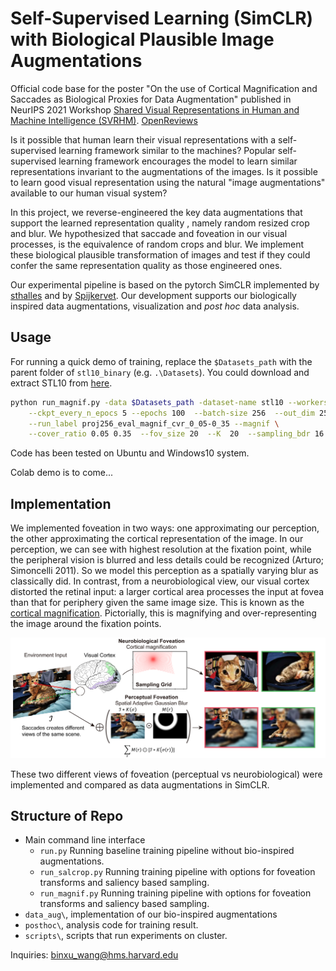 # Self-Supervised Learning (SimCLR) with Biological Plausible Image Augmentations

Official code base for the poster "On the use of Cortical Magnification and Saccades as Biological Proxies for Data Augmentation" published in NeurIPS 2021 Workshop [Shared Visual Representations in Human and Machine Intelligence (SVRHM)](https://www.svrhm.com/). [OpenReviews](https://openreview.net/forum?id=Rpazl253IHb)

Is it possible that human learn their visual representations with a self-supervised learning framework similar to the machines? Popular self-supervised learning framework encourages the model to learn similar representations invariant to the augmentations of the images. Is it possible to learn good visual representation using the natural "image augmentations" available to our human visual system? 

In this project, we reverse-engineered the key data augmentations that support the learned representation quality , namely random resized crop and blur. We hypothesized that saccade and foveation in our visual processes, is the equivalence of random crops and blur. We implement these biological plausible transformation of images and test if they could confer the same representation quality as those engineered ones. 

Our experimental pipeline is based on the pytorch SimCLR implemented by [sthalles](https://github.com/sthalles/SimCLR) and by [Spijkervet](https://github.com/Spijkervet/SimCLR). Our development supports our biologically inspired data augmentations, visualization and *post hoc* data analysis. 

## Usage
For running a quick demo of training, replace the `$Datasets_path` with the parent folder of `stl10_binary` (e.g. `.\Datasets`). You could download and extract STL10 from [here](https://cs.stanford.edu/~acoates/stl10/). 
```bash
python run_magnif.py -data $Datasets_path -dataset-name stl10 --workers 16 \
	--ckpt_every_n_epocs 5 --epochs 100  --batch-size 256  --out_dim 256  \
	--run_label proj256_eval_magnif_cvr_0_05-0_35 --magnif \
	--cover_ratio 0.05 0.35  --fov_size 20  --K  20  --sampling_bdr 16 
```
Code has been tested on Ubuntu and Windows10 system. 

Colab demo is to come... 

## Implementation
We implemented foveation in two ways: one approximating our perception, the other approximating the cortical representation of the image. In our perception, we can see with highest resolution at the fixation point, while the peripheral vision is blurred and less details could be recognized (Arturo; Simoncelli 2011). So we model this perception as a spatially varying blur as classically did. In contrast, from a neurobiological view, our visual cortex distorted the retinal input: a larger cortical area processes the input at fovea than that for periphery given the same image size. This is known as the [cortical magnification](https://en.wikipedia.org/wiki/Cortical_magnification). Pictorially, this is magnifying and over-representing the image around the fixation points. 

![](media/Figure1_Method_Schematic-01.png)

These two different views of foveation (perceptual vs neurobiological) were implemented and compared as data augmentations in SimCLR. 


## Structure of Repo
* Main command line interface
	* `run.py` Running baseline training pipeline without bio-inspired augmentations. 
	* `run_salcrop.py` Running training pipeline with options for foveation transforms and saliency based sampling. 
	* `run_magnif.py` Running training pipeline with options for foveation transforms and saliency based sampling. 
* `data_aug\`, implementation of our bio-inspired augmentations
* `posthoc\`, analysis code for training result. 
* `scripts\`, scripts that run experiments on cluster. 


Inquiries: binxu_wang@hms.harvard.edu